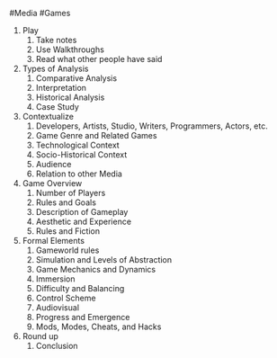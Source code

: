 #Media #Games 
1. Play
	1. Take notes
	2. Use Walkthroughs
	3. Read what other people have said
2. Types of Analysis
	1. Comparative Analysis
	2. Interpretation
	3. Historical Analysis
	4. Case Study
3. Contextualize
	1. Developers, Artists, Studio, Writers, Programmers, Actors, etc.
	2. Game Genre and Related Games
	3. Technological Context
	4. Socio-Historical Context
	5. Audience
	6. Relation to other Media
4. Game Overview
	1. Number of Players
	2. Rules and Goals
	3. Description of Gameplay
	4. Aesthetic and Experience
	5. Rules and Fiction
5. Formal Elements
	1. Gameworld rules
	2. Simulation and Levels of Abstraction
	3. Game Mechanics and Dynamics
	4. Immersion
	5. Difficulty and Balancing
	6. Control Scheme
	7. Audiovisual
	8. Progress and Emergence
	9. Mods, Modes, Cheats, and Hacks
6. Round up
	1. Conclusion
